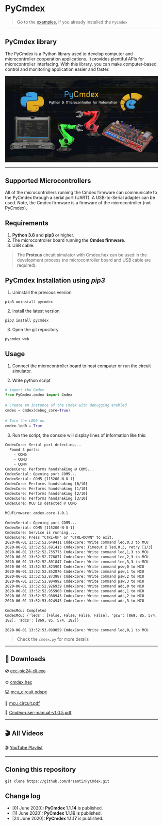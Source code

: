 # PyCmdex

> Go to the [examples](./examples), if you already installed the `PyCmdex`

---


## PyCmdex library

The PyCmdex is a Python library used to develop computer and microcontroller cooperation applications. It provides plentiful APIs for microcontroller interfacing. With this library, you can make computer-based control and monitoring application easier and faster.

![PyCmdex_Image](resources/github_image.png)


---

## Supported Microcontrollers

All of the microcontrollers running the Cmdex firmware can communicate to the PyCmdex through a serial port (UART). A USB-to-Serial adapter can be used. Note, the Cmdex firmware is a firmware of the microcontroller (not PyCmdex).

## Requirements

1) **Python 3.8** and **pip3** or higher.
2) The microcontroller board running the **Cmdex firmware**.
3) USB cable.

> The **Proteus** circuit simulator with Cmdex.hex can be used in the development process (no microcontroller board and USB cable are required).

## PyCmdex Installation using *pip3*

1) Uninstall the previous version

```
pip3 uninstall pycmdex
```

2) Install the latest version

```
pip3 install pycmdex
```

3) Open the git repository

```
pycmdex web
```

## Usage

1) Connect the microcontroller board to host computer or run the circuit simulator.

2) Write python script

``` python
# import the Cmdex
from PyCmdex.cmdex import Cmdex

# Create an instance of the Cmdex with debugging enabled
cmdex = Cmdex(debug_core=True)

# Turn the LED0 on.
cmdex.led0 = True
```
3) Run the script, the console will display lines of information like this:

```
CmdexCore: Serial port detecting...
  Found 3 ports:
    - COM5
    - COM3
    - COM4
CmdexCore: Performs handshaking @ COM5...
CmdexSerial: Opening port COM5...
CmdexSerial: COM5 [115200-N-8-1]
CmdexCore: Performs handshaking [0/10]
CmdexCore: Performs handshaking [1/10]
CmdexCore: Performs handshaking [2/10]
CmdexCore: Performs handshaking [3/10]
CmdexCore: MCU is detected @ COM5

MCUFirmware: cmdex.core.1.0.1

CmdexSerial: Opening port COM5...
CmdexSerial: COM5 [115200-N-8-1]
CmdexCore: Service is running....
CmdexCore: Press "CTRL+UP" or "CTRL+DOWN" to exit.
2020-06-01 13:52:52.649411 CmdexCore: Write command led,0,3 to MCU
2020-06-01 13:52:52.691413 CmdexCore: Timeout @ led,0,3, retry [1/3]
2020-06-01 13:52:52.755773 CmdexCore: Write command led,1,3 to MCU
2020-06-01 13:52:52.776871 CmdexCore: Write command led,2,3 to MCU
2020-06-01 13:52:52.801847 CmdexCore: Write command led,3,3 to MCU
2020-06-01 13:52:52.823901 CmdexCore: Write command psw,0 to MCU
2020-06-01 13:52:52.852876 CmdexCore: Write command psw,1 to MCU
2020-06-01 13:52:52.873987 CmdexCore: Write command psw,2 to MCU
2020-06-01 13:52:52.904992 CmdexCore: Write command psw,3 to MCU
2020-06-01 13:52:52.926939 CmdexCore: Write command adc,0 to MCU
2020-06-01 13:52:52.955968 CmdexCore: Write command adc,1 to MCU
2020-06-01 13:52:52.988943 CmdexCore: Write command adc,2 to MCU
2020-06-01 13:52:53.024945 CmdexCore: Write command adc,3 to MCU

CmdexMcu: Completed
CmdexMcu: {'leds': [False, False, False, False], 'psw': [869, 85, 574, 182], 'adcs': [869, 85, 574, 182]}

2020-06-01 13:52:53.099059 CmdexCore: Write command led,0,1 to MCU
```

>Check the `cmdex.py` for more details

---

## 📁 Downloads

:cd: [ecc-pic24-cli.exe](resources/ecc-pic24-cli.exe)

⚙️ [cmdex.hex](resources/cmdex.hex)

💻 [mcu_circuit.pdsprj](resources/mcu_circuit.pdsprj)

📕 [mcu_circuit.pdf](resources/mcu_circuit.pdf)

📕 [Cmdex-user-manual-v1.0.5.pdf](resources/Cmdex-user-manual-v1.0.5.pdf)

---

## 🎬 All Videos

🎬 [YouTube Playlist](https://www.youtube.com/playlist?list=PLBPFpqyTjzeULBFcZbrjapqZDPKQBnaG8)

---

## Cloning this repository

```
git clone https://github.com/drsanti/PyCmdex.git
```

## Change log

- [01 June 2020]: **PyCmdex 1.1.14** is published.
- [11 June 2020]: **PyCmdex 1.1.16** is published.
- [24 June 2020]: **PyCmdex 1.1.17** is published.

